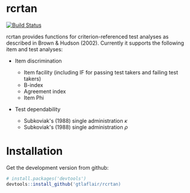 # rcrtan

[![Build Status](https://travis-ci.org/gtlaflair/rcrtan.svg?branch=master)](https://travis-ci.org/gtlaflair/rcrtan)

rcrtan provides functions for criterion-referenced test analyses as described in Brown & Hudson (2002). Currently it supports the following item and test analyses:

* Item discrimination
     + Item facility (including IF for passing test takers and failing test takers)
     + B-index
     + Agreement index
     + Item Phi
  
* Test dependability
     + Subkoviak's (1988) single administration $\kappa$
     + Subkoviak's (1988) single administration $\rho$

# Installation

Get the development version from github:

```R
# install.packages('devtools')
devtools::install_github('gtlaflair/rcrtan)
```